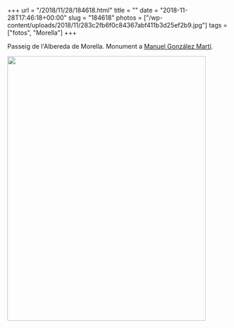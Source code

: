 +++
url = "/2018/11/28/184618.html"
title = ""
date = "2018-11-28T17:46:18+00:00"
slug = "184618"
photos = ["/wp-content/uploads/2018/11/283c2fb6f0c84367abf411b3d25ef2b9.jpg"]
tags = ["fotos", "Morella"]
+++

Passeig de l'Albereda de Morella. Monument a <a href="https://ca.wikipedia.org/wiki/Manuel_González_Mart%C3%AD">Manuel González Martí</a>.

<img src="/wp-content/uploads/2018/11/283c2fb6f0c84367abf411b3d25ef2b9.jpg" width="450" height="600" />
